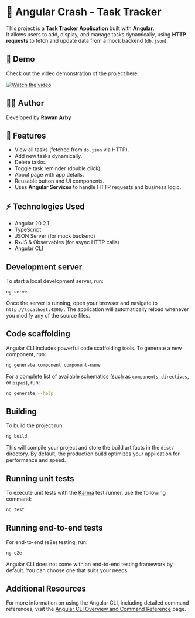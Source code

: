 # 📝 Angular Crash - Task Tracker

This project is a **Task Tracker Application** built with **Angular**.  
It allows users to add, display, and manage tasks dynamically, using **HTTP requests** to fetch and update data from a mock backend (`db.json`).


## 🎥 Demo
Check out the video demonstration of the project here:  

[![Watch the video](https://img.youtube.com/vi/Q-DE1O5BN4U/0.jpg)](https://youtu.be/Q-DE1O5BN4U)


## 👨‍💻 Author
Developed by **Rawan Arby**


## 🚀 Features
- View all tasks (fetched from `db.json` via HTTP).
- Add new tasks dynamically.
- Delete tasks.
- Toggle task reminder (double click).
- About page with app details.
- Reusable button and UI components.
- Uses **Angular Services** to handle HTTP requests and business logic.


## ⚡ Technologies Used
- Angular 20.2.1
- TypeScript
- JSON Server (for mock backend)
- RxJS & Observables (for async HTTP calls)
- Angular CLI


## Development server

To start a local development server, run:

```bash
ng serve
```

Once the server is running, open your browser and navigate to `http://localhost:4200/`. The application will automatically reload whenever you modify any of the source files.

## Code scaffolding

Angular CLI includes powerful code scaffolding tools. To generate a new component, run:

```bash
ng generate component component-name
```

For a complete list of available schematics (such as `components`, `directives`, or `pipes`), run:

```bash
ng generate --help
```

## Building

To build the project run:

```bash
ng build
```

This will compile your project and store the build artifacts in the `dist/` directory. By default, the production build optimizes your application for performance and speed.

## Running unit tests

To execute unit tests with the [Karma](https://karma-runner.github.io) test runner, use the following command:

```bash
ng test
```

## Running end-to-end tests

For end-to-end (e2e) testing, run:

```bash
ng e2e
```

Angular CLI does not come with an end-to-end testing framework by default. You can choose one that suits your needs.

## Additional Resources

For more information on using the Angular CLI, including detailed command references, visit the [Angular CLI Overview and Command Reference](https://angular.dev/tools/cli) page.
